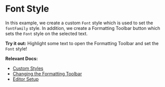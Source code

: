 # Font Style

In this example, we create a custom `Font` style which is used to set the `fontFamily` style. In addition, we create a Formatting Toolbar button which sets the `Font` style on the selected text.

**Try it out:** Highlight some text to open the Formatting Toolbar and set the `Font` style!

**Relevant Docs:**

- [Custom Styles](/docs/custom-schemas/custom-styles)
- [Changing the Formatting Toolbar](/docs/ui-components/formatting-toolbar#changing-the-formatting-toolbar)
- [Editor Setup](/docs/editor-basics/setup)
